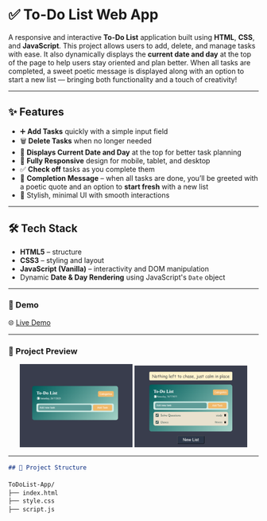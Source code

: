# ✅ To-Do List Web App

A responsive and interactive **To-Do List** application built using **HTML**, **CSS**, and **JavaScript**. This project allows users to add, delete, and manage tasks with ease. It also dynamically displays the **current date and day** at the top of the page to help users stay oriented and plan better. When all tasks are completed, a sweet poetic message is displayed along with an option to start a new list — bringing both functionality and a touch of creativity!

---

## ✨ Features

- ➕ **Add Tasks** quickly with a simple input field  
- 🗑️ **Delete Tasks** when no longer needed  
- 📅 **Displays Current Date and Day** at the top for better task planning 
- 📱 **Fully Responsive** design for mobile, tablet, and desktop  
- ✅ **Check off** tasks as you complete them  
- 🌟 **Completion Message** – when all tasks are done, you’ll be greeted with a poetic quote and an option to **start fresh** with a new list  
- 🎨 Stylish, minimal UI with smooth interactions

---

## 🛠️ Tech Stack

- **HTML5** – structure  
- **CSS3** – styling and layout  
- **JavaScript (Vanilla)** – interactivity and DOM manipulation
- Dynamic **Date & Day Rendering** using JavaScript's `Date` object

---

### 📸 Demo

🌐 [Live Demo](https://vidushi-coder.github.io/ToDoList-WebApp/ToDoList.html) 

---

### 📸 Project Preview

<p align="center">
  <img src="ss1.png" alt="Screenshot 1" width="45%" />
  <img src="ss2.png" alt="Screenshot 2" width="45%" />
</p>

---

```markdown
## 📂 Project Structure

ToDoList-App/
├── index.html
├── style.css
├── script.js